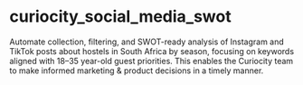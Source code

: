 # curiocity_social_media_swot
Automate collection, filtering, and SWOT-ready analysis of Instagram and TikTok posts about hostels in South Africa by season, focusing on keywords aligned with 18–35 year-old guest priorities. This enables the Curiocity team to make informed marketing &amp; product decisions in a timely manner.
